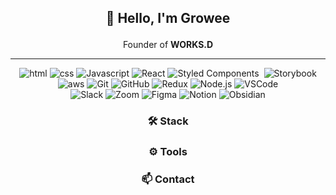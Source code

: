 ## <p align="center"> 👋 Hello, I'm Growee </p>

<p align="center"> Founder of <b>WORKS.D</b> </p>

* * *


<p align="center">
    <img alt="html" src="https://img.shields.io/badge/HTML-E34F26?style=for-the-badge&logo=HTML5&logoColor=white"/>
    <img alt="css" src="https://img.shields.io/badge/CSS-1572B6?style=for-the-badge&logo=css3&logoColor=white"/>
    <img alt="Javascript" src="https://img.shields.io/badge/Javascript-ffb13b?style=for-the-badge&logo=javascript&logoColor=white"/>
    <img alt="React" src="https://img.shields.io/badge/React-2A2C2E.svg?&style=for-the-badge&logo=React&logoColor=61DBFB"/>
    <img alt="Styled Components" src="https://img.shields.io/badge/Styled Components-DB7093?style=for-the-badge&logo=styled-components&logoColor=white"/></a>&nbsp 
    <img alt="Storybook" src="https://img.shields.io/badge/Storybook-FF4785?style=for-the-badge&logo=Storybook&logoColor=white"/>
  <br>
    <img alt="aws" src="https://img.shields.io/badge/AWS-FF9900?style=for-the-badge&logo=amazon-aws&logoColor=white"/>
    <img alt="Git" src="https://img.shields.io/badge/Git-F05032?style=for-the-badge&logo=Git&logoColor=white"/>
    <img alt="GitHub" src="https://img.shields.io/badge/GitHub-181717?style=for-the-badge&logo=GitHub&logoColor=white"/>
    <img alt="Redux" src="https://img.shields.io/badge/Redux-7649BB.svg?&style=for-the-badge&logo=Redux&logoColor=white"/>
    <img alt="Node.js" src="https://img.shields.io/badge/Node.js-6FA560.svg?&style=for-the-badge&logo=Node.js&logoColor=white"/>
    <img alt="VSCode" src="https://img.shields.io/badge/VSCode-007ACC?style=for-the-badge&logo=Visual Studio Code&logoColor=white"/>
  <br>
    <img alt="Slack" src="https://img.shields.io/badge/Slack-4A154B?style=for-the-badge&logo=Slack&logoColor=white"/>
    <img alt="Zoom" src="https://img.shields.io/badge/Zoom-2D8CFF?style=for-the-badge&logo=Zoom&logoColor=white"/>
    <img alt="Figma" src="https://img.shields.io/badge/Figma-F24E1E?style=for-the-badge&logo=Figma&logoColor=white"/>
    <img alt="Notion" src="https://img.shields.io/badge/Notion-222222?style=for-the-badge&logo=Notion&logoColor=white"/>
    <img alt="Obsidian" src="https://img.shields.io/badge/Obsidian-483699?style=for-the-badge&logo=Obsidian&logoColor=white"/>
</p>

### <p align="center"> 🛠 Stack  </p>
### <p align="center"> ⚙️ Tools  </p>
### <p align="center"> 📫 Contact  </p>
